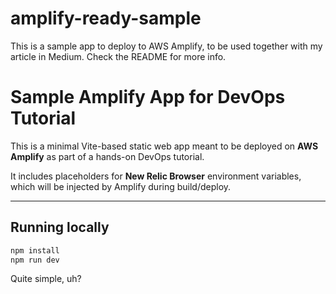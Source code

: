 # amplify-ready-sample
This is a sample app to deploy to AWS Amplify, to be used together with my article in Medium. Check the README for more info.

# Sample Amplify App for DevOps Tutorial

This is a minimal Vite-based static web app meant to be deployed on **AWS Amplify** as part of a hands-on DevOps tutorial.

It includes placeholders for **New Relic Browser** environment variables, which will be injected by Amplify during build/deploy.

---

## Running locally
```bash
npm install
npm run dev
```

Quite simple, uh?